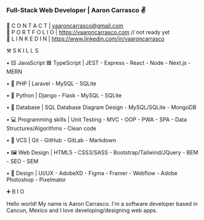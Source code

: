 ### Full-Stack Web Developer | Aaron Carrasco ✌️

🔴 C O N T A C T | vaaroncarrasco@gmail.com <br>
🔴 P O R T F O L I O | https://vaaroncarrasco.com // not ready yet <br>
🔴 L I N K E D I N | https://www.linkedin.com/in/vaaroncarrasco


⚒️ S K I L L S

•  🟨  JavaScript  🟦 TypeScript |  JEST - Express - React - Node - Next.js - MERN

•  🐘 PHP | Laravel - MySQL - SQLite

• 🐍 Python | Django - Flask - MySQL - SQLite

• 💾 Database | SQL Database Diagram Design  - MySQL/SQLite - MongoDB 

• 💻 Programming skills | Unit Testing - MVC - OOP - PWA - SPA - Data Structures/Algorithms - Clean code

• 📂 VCS | Git - GitHub - GitLab - Markdown

• 🖼️ Web Design | HTML5 - CSS3/SASS - Bootstrap/Tailwind/JQuery - BEM - SEO - SEM

• 🎨 Design | UI/UX - AdobeXD - Figma - Framer - Webflow - Adobe Photoshop - Pixelmator


➕ B I O

Hello world! 
  My name is Aaron Carrasco. I'm a software developer based in Cancun, Mexico and I love developing/designing web apps.
